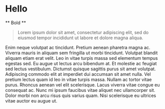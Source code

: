 # Hello

** Bold **

> Lorem ipsum dolor sit amet, consectetur adipiscing elit, sed do eiusmod tempor incididunt ut labore et dolore magna aliqua. 


Enim neque volutpat ac tincidunt. Pretium aenean pharetra magna ac. 
Viverra mauris in aliquam sem fringilla ut morbi tincidunt. 
Volutpat blandit aliquam etiam erat velit. Leo in vitae turpis massa sed elementum tempus egestas sed. 
Eu augue ut lectus arcu bibendum at. Et molestie ac feugiat sed lectus vestibulum. Dictumst quisque sagittis purus sit amet volutpat. 
Adipiscing commodo elit at imperdiet dui accumsan sit amet nulla. Vel pretium lectus quam id leo in vitae turpis massa. 
Nullam ac tortor vitae purus. Rhoncus aenean vel elit scelerisque. Lacus viverra vitae congue eu consequat ac. 
Nunc mi ipsum faucibus vitae aliquet nec ullamcorper sit. 
Dolor morbi non arcu risus quis varius quam. Nisi scelerisque eu ultrices vitae auctor eu augue ut.
